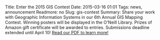 Title: Enter the 2015 GIS Contest 
Date: 2015-03-16 01:01 
Tags: news, announcement 
Readmore: no
Slug: gis-contest
Summary: Share your work with Geographic Information Systems in our 6th Annual GIS Mapping Contest. Winning posters will be displayed in the O'Neill Library. Prizes of Amazon gift certificate will be awarded to entries. Submissions deadline extended until April 10! [Read our PDF to learn more!](http://www.bc.edu/giscontest)